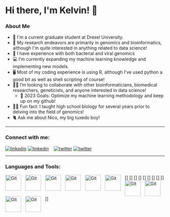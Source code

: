 # Hi there, I'm Kelvin! 👋 

### About Me

- 🏫 I'm a current graduate student at Drexel University.
- 🧬 My research endeavors are primarily in genomics and bioinformatics, although I'm quite interested in anything related to data science!
- 🦠 I have experience with both bacterial and viral genomics
- 💻 I’m currently expanding my machine learning knowledge and implementing new models.
- 🖥️ Most of my coding experience is using R, although I've used python a good bit as well as shell scripting of course!
- 👨‍💻 I’m looking to collaborate with other bioinformaticians, biomedical researchers, geneticists, and anyone interested in data science!
  - 🥅 2023 Goals: Optimize my machine learning methodology and keep up on my github! 
- 👨‍🏫 Fun fact: I taught high school biology for several years prior to delving into the field of genomics!
- 🐈 Ask me about Nico, my big tuxedo boy!

---

### Connect with me:

[![linkedin](./img/linkedin-light.svg)](https://linkedin.com/in/klkoser#gh-light-mode-only)
[![linkedin](./img/linkedin-dark.svg)](https://linkedin.com/in/klkoser#gh-dark-mode-only)
&nbsp;&nbsp;
[![twitter](./img/twitter-light.svg)](https://twitter.com/kelvin_koser#gh-light-mode-only)
[![twitter](./img/twitter-dark.svg)](https://twitter.com/kelvin_koser#gh-dark-mode-only)

---

### Languages and Tools:

[<img align="left" alt="Git" width="50px" src="https://cdn.jsdelivr.net/gh/devicons/devicon/icons/jetbrains/jetbrains-original.svg" style="padding-right:10px;" />]
[<img align="left" alt="Git" width="50px" src="https://cdn.jsdelivr.net/gh/devicons/devicon/icons/jupyter/jupyter-original-wordmark.svg" style="padding-right:10px;" />]
[<img align="left" alt="Git" width="50px" src="https://cdn.jsdelivr.net/gh/devicons/devicon/icons/python/python-original-wordmark.svg" style="padding-right:10px;" />]
[<img align="left" alt="Git" width="50px" src="https://cdn.jsdelivr.net/gh/devicons/devicon/icons/r/r-original.svg" style="padding-right:10px;" />]
[<img align="left" alt="Git" width="50px" src="https://cdn.jsdelivr.net/gh/devicons/devicon/icons/rstudio/rstudio-original.svg" style="padding-right:10px;" />]
[<img align="left" alt="Git" width="50px" src="https://cdn.jsdelivr.net/gh/devicons/devicon/icons/xcode/xcode-original.svg" style="padding-right:10px;" />]
[<img align="left" alt="Git" width="50px" src="https://cdn.jsdelivr.net/gh/devicons/devicon/icons/bash/bash-original.svg" style="padding-right:10px;" />]
[<img align="left" alt="Git" width="50px" src="https://cdn.jsdelivr.net/gh/devicons/devicon/icons/atom/atom-original.svg" style="padding-right:10px;" />]
[<img align="left" alt="Git" width="50px" src="https://cdn.jsdelivr.net/gh/devicons/devicon/icons/linux/linux-original.svg" style="padding-right:10px;" />]
[<img align="left" alt="Git" width="50px" src="" style="padding-right:10px;" />]

<br />
<br />

[linkedin]: https://linkedin.com/in/klkoser
[twitter]: https://twitter.com/kelvin_koser
